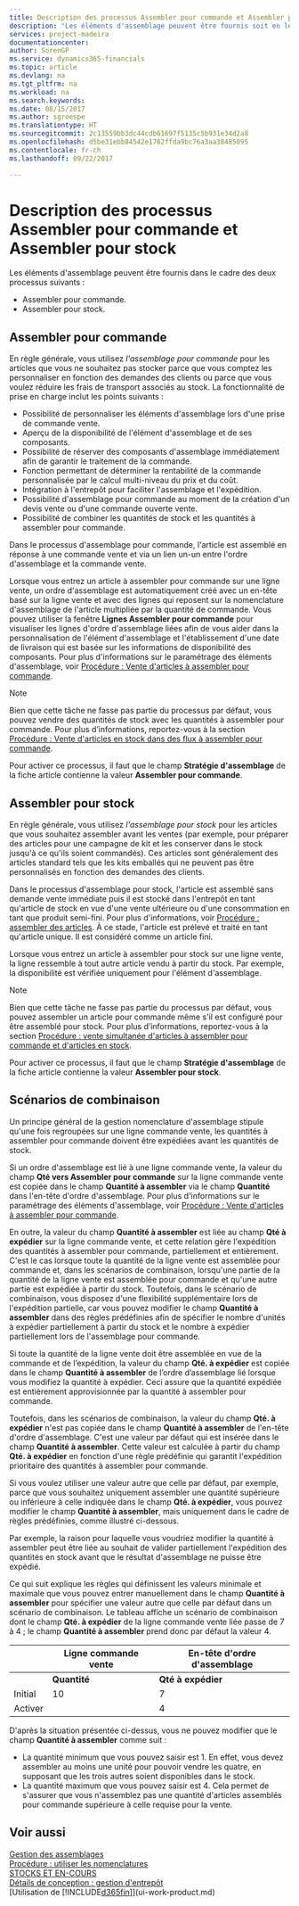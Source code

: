```yaml
---
title: Description des processus Assembler pour commande et Assembler pour stock | Microsoft Docs
description: "Les éléments d'assemblage peuvent être fournis soit en les assemblant lors de leur commande ou en les assemblant pour les conserver en stock jusqu'à ce qu'ils soient nécessaires pour une commande vente."
services: project-madeira
documentationcenter: 
author: SorenGP
ms.service: dynamics365-financials
ms.topic: article
ms.devlang: na
ms.tgt_pltfrm: na
ms.workload: na
ms.search.keywords: 
ms.date: 08/15/2017
ms.author: sgroespe
ms.translationtype: HT
ms.sourcegitcommit: 2c13559bb3dc44cdb61697f5135c5b931e34d2a8
ms.openlocfilehash: d5be31ebb84542e1762ffda9bc76a3aa38485095
ms.contentlocale: fr-ch
ms.lasthandoff: 09/22/2017

---
```

# Description des processus Assembler pour commande et Assembler pour stock
Les éléments d'assemblage peuvent être fournis dans le cadre des deux processus suivants :  

-   Assembler pour commande.  
-   Assembler pour stock.  

## Assembler pour commande  
En règle générale, vous utilisez *l'assemblage pour commande* pour les articles que vous ne souhaitez pas stocker parce que vous comptez les personnaliser en fonction des demandes des clients ou parce que vous voulez réduire les frais de transport associés au stock. La fonctionnalité de prise en charge inclut les points suivants :  

-   Possibilité de personnaliser les éléments d'assemblage lors d'une prise de commande vente.  
-   Aperçu de la disponibilité de l'élément d'assemblage et de ses composants.  
-   Possibilité de réserver des composants d'assemblage immédiatement afin de garantir le traitement de la commande.  
-   Fonction permettant de déterminer la rentabilité de la commande personnalisée par le calcul multi-niveau du prix et du coût.  
-   Intégration à l'entrepôt pour faciliter l'assemblage et l'expédition.  
-   Possibilité d'assemblage pour commande au moment de la création d'un devis vente ou d'une commande ouverte vente.  
-   Possibilité de combiner les quantités de stock et les quantités à assembler pour commande.  

Dans le processus d'assemblage pour commande, l'article est assemblé en réponse à une commande vente et via un lien un-un entre l'ordre d'assemblage et la commande vente.  

Lorsque vous entrez un article à assembler pour commande sur une ligne vente, un ordre d'assemblage est automatiquement créé avec un en-tête basé sur la ligne vente et avec des lignes qui reposent sur la nomenclature d'assemblage de l'article multipliée par la quantité de commande. Vous pouvez utiliser la fenêtre **Lignes Assembler pour commande** pour visualiser les lignes d'ordre d'assemblage liées afin de vous aider dans la personnalisation de l'élément d'assemblage et l'établissement d'une date de livraison qui est basée sur les informations de disponibilité des composants. Pour plus d'informations sur le paramétrage des éléments d'assemblage, voir [Procédure : Vente d'articles à assembler pour commande](assembly-how-to-sell-items-assembled-to-order.md).  

> [!NOTE]  
>  Bien que cette tâche ne fasse pas partie du processus par défaut, vous pouvez vendre des quantités de stock avec les quantités à assembler pour commande. Pour plus d’informations, reportez-vous à la section [Procédure : Vente d'articles en stock dans des flux à assembler pour commande](assembly-how-to-sell-inventory-items-in-assemble-to-order-flows.md).  

 Pour activer ce processus, il faut que le champ **Stratégie d'assemblage** de la fiche article contienne la valeur **Assembler pour commande**.  

## Assembler pour stock  
 En règle générale, vous utilisez *l'assemblage pour stock* pour les articles que vous souhaitez assembler avant les ventes (par exemple, pour préparer des articles pour une campagne de kit et les conserver dans le stock jusqu'à ce qu'ils soient commandés). Ces articles sont généralement des articles standard tels que les kits emballés qui ne peuvent pas être personnalisés en fonction des demandes des clients.  

 Dans le processus d'assemblage pour stock, l'article est assemblé sans demande vente immédiate puis il est stocké dans l'entrepôt en tant qu'article de stock en vue d'une vente ultérieure ou d'une consommation en tant que produit semi-fini. Pour plus d'informations, voir [Procédure : assembler des articles](assembly-how-to-assemble-items.md). À ce stade, l'article est prélevé et traité en tant qu'article unique. Il est considéré comme un article fini.  

 Lorsque vous entrez un article à assembler pour stock sur une ligne vente, la ligne ressemble à tout autre article vendu à partir du stock. Par exemple, la disponibilité est vérifiée uniquement pour l'élément d'assemblage.  

> [!NOTE]  
>  Bien que cette tâche ne fasse pas partie du processus par défaut, vous pouvez assembler un article pour commande même s'il est configuré pour être assemblé pour stock. Pour plus d’informations, reportez-vous à la section [Procédure : vente simultanée d'articles à assembler pour commande et d'articles en stock](assembly-how-to-sell-assemble-to-order-items-and-inventory-items-together.md).  

 Pour activer ce processus, il faut que le champ **Stratégie d'assemblage** de la fiche article contienne la valeur **Assembler pour stock**.  

## Scénarios de combinaison  
 Un principe général de la gestion nomenclature d'assemblage stipule qu'une fois regroupées sur une ligne commande vente, les quantités à assembler pour commande doivent être expédiées avant les quantités de stock.  

 Si un ordre d'assemblage est lié à une ligne commande vente, la valeur du champ **Qté vers Assembler pour commande** sur la ligne commande vente est copiée dans le champ **Quantité à assembler** via le champ **Quantité** dans l'en\-tête d'ordre d'assemblage. Pour plus d'informations sur le paramétrage des éléments d'assemblage, voir [Procédure : Vente d'articles à assembler pour commande](assembly-how-to-sell-items-assembled-to-order.md).  

 En outre, la valeur du champ **Quantité à assembler** est liée au champ **Qté à expédier** sur la ligne commande vente, et cette relation gère l'expédition des quantités à assembler pour commande, partiellement et entièrement. C'est le cas lorsque toute la quantité de la ligne vente est assemblée pour commande et, dans les scénarios de combinaison, lorsqu'une partie de la quantité de la ligne vente est assemblée pour commande et qu'une autre partie est expédiée à partir du stock. Toutefois, dans le scénario de combinaison, vous disposez d'une flexibilité supplémentaire lors de l'expédition partielle, car vous pouvez modifier le champ **Quantité à assembler** dans des règles prédéfinies afin de spécifier le nombre d'unités à expédier partiellement à partir du stock et le nombre à expédier partiellement lors de l'assemblage pour commande.  

 Si toute la quantité de la ligne vente doit être assemblée en vue de la commande et de l’expédition, la valeur du champ **Qté. à expédier** est copiée dans le champ **Quantité à assembler** de l’ordre d’assemblage lié lorsque vous modifiez la quantité à expédier. Ceci assure que la quantité expédiée est entièrement approvisionnée par la quantité à assembler pour commande.  

 Toutefois, dans les scénarios de combinaison, la valeur du champ **Qté. à expédier** n'est pas copiée dans le champ **Quantité à assembler** de l'en\-tête d'ordre d'assemblage. C'est une valeur par défaut qui est insérée dans le champ **Quantité à assembler**. Cette valeur est calculée à partir du champ **Qté. à expédier** en fonction d'une règle prédéfinie qui garantit l'expédition prioritaire des quantités à assembler pour commande.  

 Si vous voulez utiliser une valeur autre que celle par défaut, par exemple, parce que vous souhaitez uniquement assembler une quantité supérieure ou inférieure à celle indiquée dans le champ **Qté. à expédier**, vous pouvez modifier le champ **Quantité à assembler**, mais uniquement dans le cadre de règles prédéfinies, comme illustré ci\-dessous.  

 Par exemple, la raison pour laquelle vous voudriez modifier la quantité à assembler peut être liée au souhait de valider partiellement l'expédition des quantités en stock avant que le résultat d'assemblage ne puisse être expédié.  

 Ce qui suit explique les règles qui définissent les valeurs minimale et maximale que vous pouvez entrer manuellement dans le champ **Quantité à assembler** pour spécifier une valeur autre que celle par défaut dans un scénario de combinaison. Le tableau affiche un scénario de combinaison dont le champ **Qté. à expédier** de la ligne commande vente liée passe de 7 à 4 ; le champ **Quantité à assembler** prend donc par défaut la valeur 4.  

||Ligne commande vente|En-tête d'ordre d'assemblage|  
|-|----------------------|---------------------------|  
||**Quantité**|**Qté à expédier**|**Qté vers Assembler pour commande**|**Qté expédiée**|**Quantité**|**Quantité à assembler**|**Quantité assemblée**|**Quantité restante**|  
|Initial|10|7|7|0|7|7|0|7|  
|Activer||4||||4 (valeur insérée par défaut)|||  

 D'après la situation présentée ci\-dessus, vous ne pouvez modifier que le champ **Quantité à assembler** comme suit :  

-   La quantité minimum que vous pouvez saisir est 1. En effet, vous devez assembler au moins une unité pour pouvoir vendre les quatre, en supposant que les trois autres soient disponibles dans le stock.  
-   La quantité maximum que vous pouvez saisir est 4. Cela permet de s'assurer que vous n'assemblez pas une quantité d'articles assemblés pour commande supérieure à celle requise pour la vente.  

## Voir aussi  
[Gestion des assemblages](assembly-assemble-items.md)  
[Procédure : utiliser les nomenclatures](inventory-how-work-BOMs.md)  
[STOCKS ET EN-COURS](inventory-manage-inventory.md)  
[Détails de conception : gestion d'entrepôt](design-details-warehouse-management.md)  
[Utilisation de [!INCLUDE[d365fin](includes/d365fin_md.md)]](ui-work-product.md)

